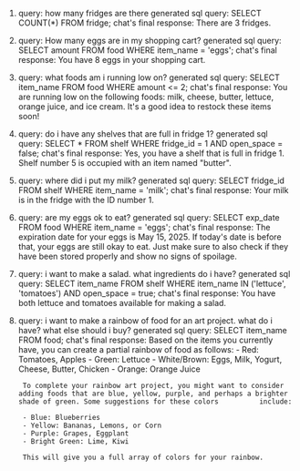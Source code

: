 1. query: how many fridges are there
   generated sql query:  SELECT COUNT(*) FROM fridge;
   chat's final response: There are 3 fridges.

2. query: How many eggs are in my shopping cart?
   generated sql query:  SELECT amount FROM food WHERE item_name = 'eggs';
   chat's final response:  You have 8 eggs in your shopping cart.
   
3. query: what foods am i running low on?
   generated sql query:   SELECT item_name FROM food WHERE amount <= 2;
   chat's final response:   You are running low on the following foods: milk, cheese, butter, lettuce, orange juice, and ice cream. It's a good idea to restock these items soon!
   
4. query: do i have any shelves that are full in fridge 1?
   generated sql query: SELECT * FROM shelf WHERE fridge_id = 1 AND open_space = false;
   chat's final response: Yes, you have a shelf that is full in fridge 1. Shelf number 5 is occupied with an item named "butter".
   
5. query: where did i put my milk?
   generated sql query:  SELECT fridge_id FROM shelf WHERE item_name = 'milk';
   chat's final response: Your milk is in the fridge with the ID number 1.
   
6. query: are my eggs ok to eat?
   generated sql query:  SELECT exp_date FROM food WHERE item_name = 'eggs';
   chat's final response:  The expiration date for your eggs is May 15, 2025. If today's date is before that, your eggs are still okay to eat. Just make sure to also check if they have been stored properly and show no signs of spoilage.

7. query: i want to make a salad. what ingredients do i have?
   generated sql query:  SELECT item_name FROM shelf WHERE item_name IN ('lettuce', 'tomatoes') AND open_space = true;
   chat's final response:   You have both lettuce and tomatoes available for making a salad.

8.  query: i want to make a rainbow of food for an art project. what do i have? what else should i buy?
   generated sql query:   SELECT item_name FROM food;
   chat's final response:
         Based on the items you currently have, you can create a partial rainbow of food as follows:
         - Red: Tomatoes, Apples
         - Green: Lettuce
         - White/Brown: Eggs, Milk, Yogurt, Cheese, Butter, Chicken
         - Orange: Orange Juice
         
         To complete your rainbow art project, you might want to consider adding foods that are blue, yellow, purple, and perhaps a brighter shade of green. Some suggestions for these colors          include:
         
         - Blue: Blueberries
         - Yellow: Bananas, Lemons, or Corn
         - Purple: Grapes, Eggplant
         - Bright Green: Lime, Kiwi
         
         This will give you a full array of colors for your rainbow.

   
